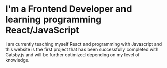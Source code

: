 <h1>I'm a Frontend Developer and learning programming React/JavaScript</h1>

I am currently teaching myself React and programming with Javascript and this website is the first project that has been successfully completed with Gatsby.js and will be further optimized depending on my level of knowledge.
